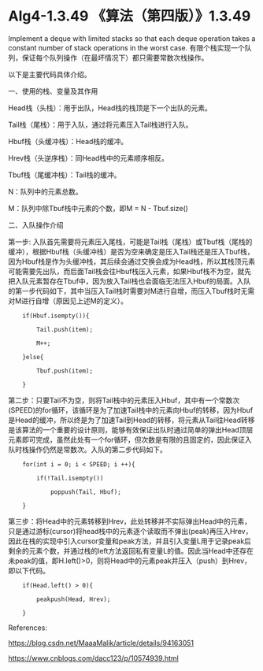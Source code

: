 # Alg4-1.3.49 《算法（第四版）》1.3.49
Implement a deque with limited stacks so that each deque operation takes a constant number of stack operations in the worst case.
有限个栈实现一个队列，保证每个队列操作（在最坏情况下）都只需要常数次栈操作。

以下是主要代码具体介绍。

一、使用的栈、变量及其作用

Head栈（头栈）：用于出队，Head栈的栈顶是下一个出队的元素。

Tail栈（尾栈）：用于入队，通过将元素压入Tail栈进行入队。

Hbuf栈（头缓冲栈）：Head栈的缓冲。

Hrev栈（头逆序栈）：同Head栈中的元素顺序相反。

Tbuf栈（尾缓冲栈）：Tail栈的缓冲。

N：队列中的元素总数。

M：队列中除Tbuf栈中元素的个数，即M = N - Tbuf.size()

二、入队操作介绍

第一步: 入队首先需要将元素压入尾栈，可能是Tail栈（尾栈）或Tbuf栈（尾栈的缓冲），根据Hbuf栈（头缓冲栈）是否为空来确定是压入Tail栈还是压入Tbuf栈，因为Hbuf栈是作为头缓冲栈，其后续会通过交换会成为Head栈，所以其栈顶元素可能需要先出队，而后面Tail栈会往Hbuf栈压入元素，如果Hbuf栈不为空，就先把入队元素暂存在Tbuf中，因为放入Tail栈也会面临无法压入Hbuf的局面。入队的第一步代码如下，其中当压入Tail栈时需要对M进行自增，而压入Tbuf栈时无需对M进行自增（原因见上述M的定义）。

        if(Hbuf.isempty()){

            Tail.push(item);
            
            M++;
            
        }else{
        
            Tbuf.push(item);
            
        }

第二步：只要Tail不为空，则将Tail栈中的元素压入Hbuf，其中有一个常数次(SPEED)的for循环，该循环是为了加速Tail栈中的元素向Hbuf的转移，因为Hbuf是Head的缓冲，所以终是为了加速Tail到Head的转移，将元素从Tail往Head转移是该算法的一个重要的设计原则，能够有效保证出队时通过简单的弹出Head顶层元素即可完成，虽然此处有一个for循环，但次数是有限的且固定的，因此保证入队时栈操作仍然是常数次。入队的第二步代码如下。

        for(int i = 0; i < SPEED; i ++){
        
            if(!Tail.isempty())
            
                poppush(Tail, Hbuf);
                
        }

第三步：将Head中的元素转移到Hrev，此处转移并不实际弹出Head中的元素，只是通过游标(cursor)将head栈中的元素逐个读取而不弹出(peak)再压入Hrev，因此在栈的实现中引入cursor变量和peak方法，并且引入变量L用于记录peak后剩余的元素个数，并通过栈的left方法返回私有变量L的值。因此当Head中还存在未peak的值，即H.left()>0，则将Head中的元素peak并压入（push）到Hrev，即以下代码。

        if(Head.left() > 0){
        
            peakpush(Head, Hrev);
            
        }



References:

https://blog.csdn.net/MaaaMalik/article/details/94163051

https://www.cnblogs.com/dacc123/p/10574939.html
